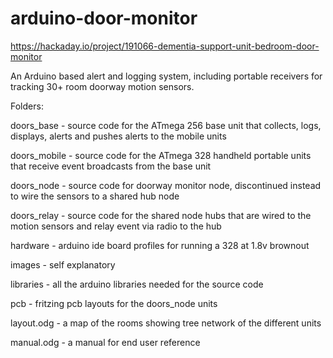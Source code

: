 # arduino-door-monitor

https://hackaday.io/project/191066-dementia-support-unit-bedroom-door-monitor

An Arduino based alert and logging system, including portable receivers for tracking 30+ room doorway motion sensors.

Folders:

doors_base - source code for the ATmega 256 base unit that collects, logs, displays, alerts and pushes alerts to the mobile units

doors_mobile - source code for the ATmega 328 handheld portable units that receive event broadcasts from the base unit

doors_node - source code for doorway monitor node, discontinued instead to wire the sensors to a shared hub node

doors_relay - source code for the shared node hubs that are wired to the motion sensors and relay event via radio to the hub

hardware - arduino ide board profiles for running a 328 at 1.8v brownout 

images - self explanatory

libraries - all the arduino libraries needed for the source code

pcb - fritzing pcb layouts for the doors_node units


layout.odg - a map of the rooms showing tree network of the different units

manual.odg - a manual for end user reference

